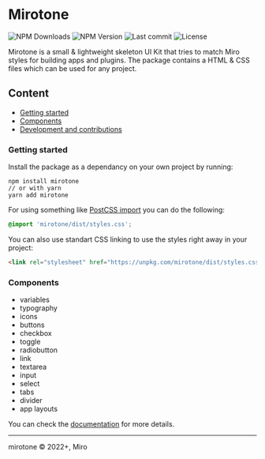 # Mirotone

![NPM Downloads](https://img.shields.io/npm/dt/mirotone.svg)
![NPM Version](https://img.shields.io/npm/v/mirotone.svg)
![Last commit](https://img.shields.io/github/last-commit/miroapp/mirotone.svg?color=red)
![License](https://img.shields.io/github/license/miroapp/mirotone.svg?color=yellow)

Mirotone is a small & lightweight skeleton UI Kit that tries to match Miro styles for building apps and plugins. The package contains a HTML & CSS files which can be used for any project.

## Content

- [Getting started](#getting-started)
- [Components](#components)
- [Development and contributions](development-and-contributions)

### Getting started

Install the package as a dependancy on your own project by running:

```
npm install mirotone
// or with yarn
yarn add mirotone
```

For using something like [PostCSS import](https://github.com/postcss/postcss-import) you can do the following:

```css
@import 'mirotone/dist/styles.css';
```

You can also use standart CSS linking to use the styles right away in your project:

```html
<link rel="stylesheet" href="https://unpkg.com/mirotone/dist/styles.css" />
```

### Components

- variables
- typography
- icons
- buttons
- checkbox
- toggle
- radiobutton
- link
- textarea
- input
- select
- tabs
- divider
- app layouts

You can check the [documentation](https://mirotone.xyz/) for more details.

---

mirotone © 2022+, Miro
